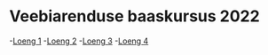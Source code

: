 # Veebiarenduse baaskursus 2022

-[Loeng 1](https://askoo92.github.io/veeb2209/Loeng01)
-[Loeng 2](https://askoo92.github.io/veeb2209/Loeng02)
-[Loeng 3](https://askoo92.github.io/veeb2209/Loeng03)
-[Loeng 4](https://askoo92.github.io/veeb2209/Loeng04)